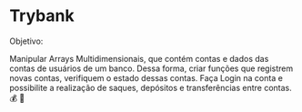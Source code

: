 # Trybank
Objetivo:

Manipular Arrays Multidimensionais, que contém contas e dados das contas de usuários de um banco. 
Dessa forma, criar funções que registrem novas contas, verifiquem o estado dessas contas.
Faça Login na conta e possibilite a realização de saques, depósitos e transferências entre contas. 💰 🏧
